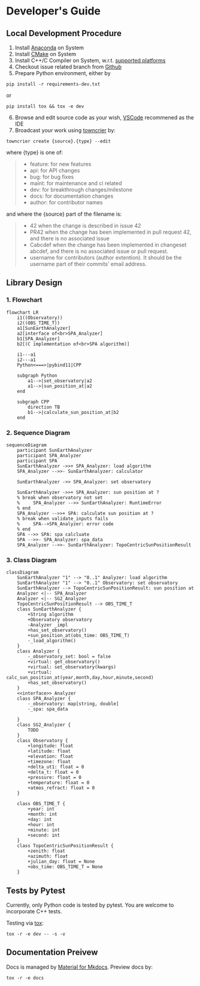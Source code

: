 # Developer's Guide

## Local Development Procedure

1. Install [Anaconda](https://www.anaconda.com/) on System
2. Install [CMake](https://cmake.org) on System
3. Install C++/C Compiler on System, w.r.t. [supported platforms](https://mikesongming.github.io/SE-Geometry/#supported-platforms)
4. Checkout issue related branch from [Github](https://github.com/mikesongming/SE-Geometry)
5. Prepare Python environment, either by
```
pip install -r requirements-dev.txt
```
or
```
pip install tox && tox -e dev
```
6. Browse and edit source code as your wish, [VSCode](https://code.visualstudio.com/) recommened as the IDE
7. Broadcast your work using [towncrier](https://towncrier.readthedocs.io/en/latest/) by:
```
towncrier create {source}.{type} --edit
```
where {type} is one of:
> - feature: for new features
> - api: for API changes
> - bug: for bug fixes
> - maint: for maintenance and ci related
> - dev: for breakthrough changes/milestone
> - docs: for documentation changes
> - author: for contributor names

and where the {source} part of the filename is:
> - 42 when the change is described in issue 42
> - PR42 when the change has been implemented in pull request 42, and there is no associated issue
> - Cabcdef when the change has been implemented in changeset abcdef, and there is no associated issue or pull request.
> - username for contributors (author extention). It should be the username part of their commits’ email address.

## Library Design

<!--
empowered by [Mermaid-Js](https://mermaid-js.github.io/mermaid/)
-->
### 1. Flowchart

``` mermaid
flowchart LR
    i1((Observatory))
    i2((OBS_TIME_T))
    a1[SunEarthAnalyzer]
    a2[interface of<br>SPA_Analyzer]
    b1[SPA_Analyzer]
    b2[(C implementation of<br>SPA algorithm)]

    i1---a1
    i2---a1
    Python<===>|pybind11|CPP

    subgraph Python
        a1-->|set_observatory|a2
        a1-->|sun_position_at|a2
    end

    subgraph CPP
        direction TB
        b1-->|calculate_sun_position_at|b2
    end
```

### 2. Sequence Diagram

``` mermaid
sequenceDiagram
    participant SunEarthAnalyzer
    participant SPA_Analyzer
    participant SPA
    SunEarthAnalyzer ->>+ SPA_Analyzer: load algorithm
    SPA_Analyzer -->>- SunEarthAnalyzer: calculator

    SunEarthAnalyzer ->> SPA_Analyzer: set observatory

    SunEarthAnalyzer ->>+ SPA_Analyzer: sun position at ?
    % break when observatory not set
    %     SPA_Analyzer -->> SunEarthAnalyzer: RuntimeError
    % end
    SPA_Analyzer -->>+ SPA: calculate sun position at ?
    % break when validate_inputs fails
    %     SPA-->SPA_Analyzer: error code
    % end
    SPA -->> SPA: spa calcluate
    SPA -->>- SPA_Analyzer: spa_data
    SPA_Analyzer -->>- SunEarthAnalyzer: TopoCentricSunPositionResult
```

### 3. Class Diagram

``` mermaid
classDiagram
    SunEarthAnalyzer "1" --> "0..1" Analyzer: load algorithm
    SunEarthAnalyzer "1" --> "0..1" Observatory: set observatory
    SunEarthAnalyzer --> TopoCentricSunPositionResult: sun position at
    Analyzer <|-- SPA_Analyzer
    Analyzer <|-- SG2_Analyzer
    TopoCentricSunPositionResult --> OBS_TIME_T
    class SunEarthAnalyzer {
        +String algorithm
        +Observatory observatory
        -Analyzer _impl
        +has_set_observatory()
        +sun_position_at(obs_time: OBS_TIME_T)
        -_load_algorithm()
    }
    class Analyzer {
        -_observatory_set: bool = false
        +virtual: get_observatory()
        +virtual: set_observatory(kwargs)
        +virtual: calc_sun_position_at(year,month,day,hour,minute,second)
        +has_set_observatory()
    }
    <<interface>> Analyzer
    class SPA_Analyzer {
        -_observatory: map[string, double]
        -_spa: spa_data

    }
    class SG2_Analyzer {
        TODO
    }
    class Observatory {
        +longitude: float
        +latitude: float
        +elevation: float
        +timezone: float
        +delta_ut1: float = 0
        +delta_t: float = 0
        +pressure: float = 0
        +temperature: float = 0
        +atmos_refract: float = 0
    }

    class OBS_TIME_T {
        +year: int
        +month: int
        +day: int
        +hour: int
        +minute: int
        +second: int
    }
    class TopoCentricSunPositionResult {
        +zenith: float
        +azimuth: float
        +julian_day: float = None
        +obs_time: OBS_TIME_T = None
    }
```

## Tests by Pytest

Currently, only Python code is tested by pytest. You are welcome to incorporate C++ tests.

Testing via [tox](https://tox.readthedocs.io/):
```
tox -r -e dev -- -s -v
```

## Documentation Preivew

Docs is managed by [Material for Mkdocs](https://squidfunk.github.io/mkdocs-material/). Preview docs by:
```
tox -r -e docs
```
